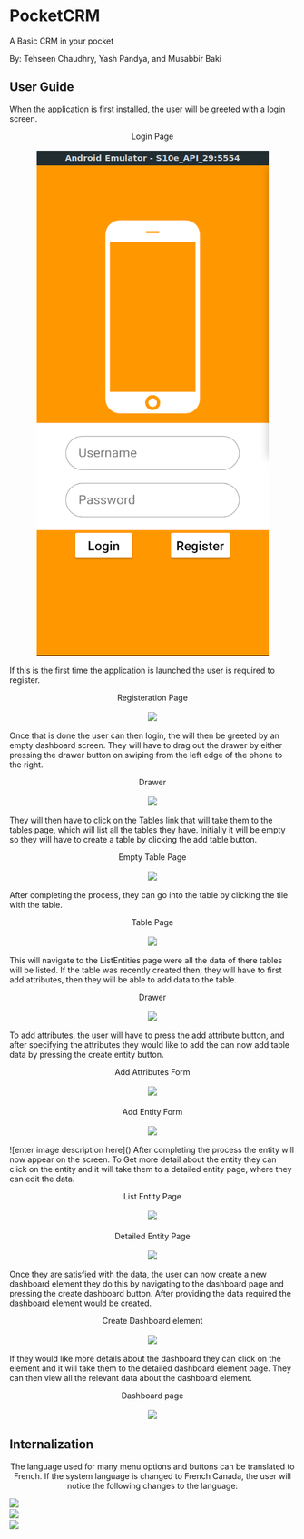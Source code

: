 <h1 id="pocketcrm">PocketCRM</h1>
<p>A Basic CRM in your pocket</p>
<p>By: Tehseen Chaudhry, Yash Pandya, and Musabbir Baki</p>
<h2 id="user-guide">User Guide</h2>
<p>When the application is first installed, the user will be greeted with a login screen.</p>
<p align="center">
  Login Page
  <br><br>
  <img src="https://raw.githubusercontent.com/tehseenc/PocketCRM/master/screenshots/Screenshot%20from%202019-12-02%2022-23-21.png">
</p>
<p>If this is the first time the application is launched the user is required to register.</p>
<p align="center">
  Registeration Page
  <br><br>
  <img src="https://lh3.googleusercontent.com/NhCHEtud5-Gph9dALlxlfnPFPQ_tBFdzir1_uRWaZPCrFTy3UqnIZR39Ypm5oz_kriUw2e-CGG_A">
</p>
<p>Once that is done the user can then login, the will then be greeted by an empty dashboard screen. They will have to drag out the drawer by either pressing the drawer button on swiping from the left edge of the phone to the right.</p>
<p align="center">
  Drawer
  <br><br>
  <img src="https://lh3.googleusercontent.com/u6Vy1a-_Y4mkly3ZSJk0iJVdDWwhVNgPw9OAc1J7-AKJFNn81a_7us4CsL2OeCcU9L7HqzZAFniD">
</p>
<p>They will then have to click on the Tables link that will take them to the tables page, which will list all the tables they have. Initially it will be empty so they will have to create a table by clicking the add table button.</p>
<p align="center">
 Empty Table Page
  <br><br>
  <img src="https://lh3.googleusercontent.com/LOgbO3WuiPUwddHfc_ND8NthQDPZsbr4t2AtJnAscGsY84_N0kDRVRCxigTUD8ZGxOzOFr0k1Qd8">
</p>
<p>After completing the process, they can go into the table by clicking the tile with the table.</p>
<p align="center">
  Table Page
  <br><br>
  <img src="https://lh3.googleusercontent.com/jCHoOD-unxNGlRQr4f1kVmTvPAn6BvEj4oRngCUkCH70t8WfEbX59NYhgjdyEeiBeJUJcEzu5Qd-">
</p>
<p>This will navigate to the ListEntities page were all the data of there tables will be listed. If the table was recently created then, they will have to first add attributes, then they will be able to add data to the table.</p>
<p align="center">
  Drawer
  <br><br>
  <img src="https://lh3.googleusercontent.com/u6Vy1a-_Y4mkly3ZSJk0iJVdDWwhVNgPw9OAc1J7-AKJFNn81a_7us4CsL2OeCcU9L7HqzZAFniD">
</p>
<p>To add attributes, the user will have to press the add attribute button, and after specifying the attributes they would like to add the can now add table data by pressing the create entity button.</p>
<p align="center">
  Add Attributes Form
  <br><br>
  <img src="https://lh3.googleusercontent.com/jNnfygBXRVnHAJi8ePIVzcvhdl_Ev0pUZNucrX_K-l9ii21vxTiCdNtGPuYIZ9w4fSq3Cm0fxNIx">
  <br><br>
  Add Entity Form
  <br><br>
 <img src="https://lh3.googleusercontent.com/kQ4Zdmze8Ti53BUOUWXgkGoSQkUTZj0KVHxuyhLZTx9j7Gza50nje8vUVc7ZyWTr5LdvIeiCZLIZ">
</p>
![enter image description here]()
After completing the process the entity will now appear on the screen. To Get more detail about the entity they can click on the entity and it will take them to a detailed entity page, where they can edit the data.
<p align="center">
  List Entity Page
  <br><br>
  <img src="https://lh3.googleusercontent.com/uquUGCfe5zoTKLYq56uhbvECo43EQioz5_o1B2EipjVkR_lU8Aiwhq8XrA3g_QowPs95GEAjyArc">
  <br><br>
 Detailed Entity Page
  <br><br>
  <img src="https://lh3.googleusercontent.com/SCxww5xvUnHM7upyyscxF__x_jafJmEEKHvpTVPT4b30GmHBbIJqqJtxXu3lItJKKxRgw8iJbQeQ">
 </p>
<p>Once they are satisfied with the data, the user can now create a new dashboard element they do this by navigating to the dashboard page and pressing the create dashboard button. After providing the data required the dashboard element would be created.</p>
<p align="center">
  Create Dashboard element
  <br><br>
  <img src="https://lh3.googleusercontent.com/YH8F6GlpUetG4PZ4bqZ66YvEUVylJSOEfcs2kvxrOllQ31pwYpPB3VeXgZgc6yuOE_PAjVNjvoro">
</p>
<p>If they would like more details about the dashboard they can click on the element and it will take them to the detailed dashboard element page. They can then view all the relevant data about the dashboard element.</p>
<p align="center">
Dashboard page
  <br><br>
  <img src="https://lh3.googleusercontent.com/EGKMhRW9KG6TJx4XxWDJzq9DewnUh6U5kc4asSwpqcKI69f01py3pxhxN8fQe666_Ia5_XJR_tGw">

</p>

## Internalization
<p align=center>The language used for many menu options and buttons can be translated to French. If the system language is changed to French Canada, the user will notice the following changes to the language:

  <img src="https://i.imgur.com/gX3YnXd.png"
  height=500>
  <br>
  <img src="https://i.imgur.com/vsfq2aP.png"
  height=500>
  <br>
  <img src="https://i.imgur.com/pMSdR2h.png"
  height=500>
  </p>
